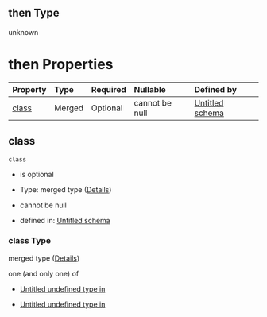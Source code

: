 ## then Type

unknown

# then Properties

| Property        | Type   | Required | Nullable       | Defined by                                                                                                                                                                                                                                        |
| :-------------- | :----- | :------- | :------------- | :------------------------------------------------------------------------------------------------------------------------------------------------------------------------------------------------------------------------------------------------ |
| [class](#class) | Merged | Optional | cannot be null | [Untitled schema](image_classification-defs-prediction-allof-0-then-properties-class.md "https://impresso.github.io/impresso-schemas/json/image_classification/image_classification.schema.json#/$defs/prediction/allOf/0/then/properties/class") |

## class



`class`

*   is optional

*   Type: merged type ([Details](image_classification-defs-prediction-allof-0-then-properties-class.md))

*   cannot be null

*   defined in: [Untitled schema](image_classification-defs-prediction-allof-0-then-properties-class.md "https://impresso.github.io/impresso-schemas/json/image_classification/image_classification.schema.json#/$defs/prediction/allOf/0/then/properties/class")

### class Type

merged type ([Details](image_classification-defs-prediction-allof-0-then-properties-class.md))

one (and only one) of

*   [Untitled undefined type in ](image_classification-defs-prediction-allof-0-then-properties-class-oneof-0.md "check type definition")

*   [Untitled undefined type in ](image_classification-defs-prediction-allof-0-then-properties-class-oneof-1.md "check type definition")
